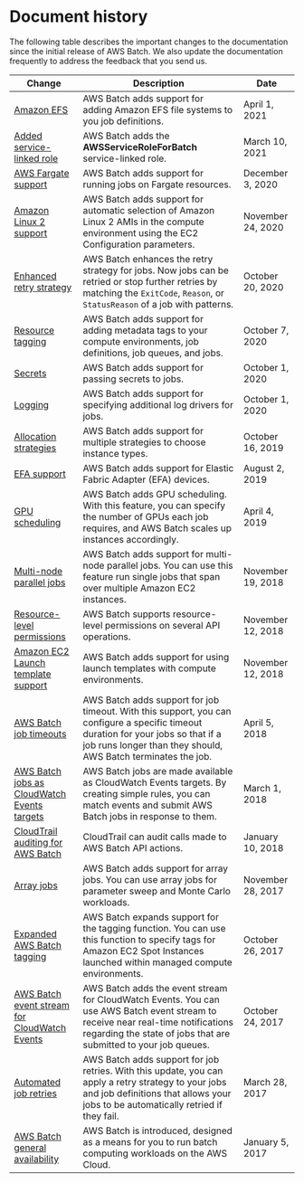 # Document history<a name="document_history"></a>

The following table describes the important changes to the documentation since the initial release of AWS Batch\. We also update the documentation frequently to address the feedback that you send us\.

| Change | Description | Date | 
| --- |--- |--- |
| [Amazon EFS](https://docs.aws.amazon.com/batch/latest/userguide/efs-volumes.html) | AWS Batch adds support for adding Amazon EFS file systems to you job definitions\. | April 1, 2021 | 
| [Added service\-linked role](https://docs.aws.amazon.com/batch/latest/userguide/using-service-linked-roles.html.html) | AWS Batch adds the **AWSServiceRoleForBatch** service\-linked role\. | March 10, 2021 | 
| [AWS Fargate support](https://docs.aws.amazon.com/batch/latest/userguide/fargate.html) | AWS Batch adds support for running jobs on Fargate resources\. | December 3, 2020 | 
| [Amazon Linux 2 support](https://docs.aws.amazon.com/batch/latest/userguide/compute_environment_parameters.html#compute_environment_resources_ec2configuration) | AWS Batch adds support for automatic selection of Amazon Linux 2 AMIs in the compute environment using the EC2 Configuration parameters\. | November 24, 2020 | 
| [Enhanced retry strategy](https://docs.aws.amazon.com/batch/latest/userguide/job_definition_parameters.html#retryStrategy) | AWS Batch enhances the retry strategy for jobs\. Now jobs can be retried or stop further retries by matching the `ExitCode`, `Reason`, or `StatusReason` of a job with patterns\. | October 20, 2020 | 
| [Resource tagging](https://docs.aws.amazon.com/batch/latest/userguide/using-tags.html) | AWS Batch adds support for adding metadata tags to your compute environments, job definitions, job queues, and jobs\. | October 7, 2020 | 
| [Secrets](https://docs.aws.amazon.com/batch/latest/userguide/specifying-sensitive-data.html) | AWS Batch adds support for passing secrets to jobs\. | October 1, 2020 | 
| [Logging](https://docs.aws.amazon.com/batch/latest/userguide/using_awslogs.html) | AWS Batch adds support for specifying additional log drivers for jobs\. | October 1, 2020 | 
| [Allocation strategies](https://docs.aws.amazon.com/batch/latest/userguide/allocation-strategies.html) | AWS Batch adds support for multiple strategies to choose instance types\. | October 16, 2019 | 
| [EFA support](https://docs.aws.amazon.com/batch/latest/userguide/efa.html) | AWS Batch adds support for Elastic Fabric Adapter \(EFA\) devices\. | August 2, 2019 | 
| [GPU scheduling](https://docs.aws.amazon.com/batch/latest/userguide/gpu-jobs.html) | AWS Batch adds GPU scheduling\. With this feature, you can specify the number of GPUs each job requires, and AWS Batch scales up instances accordingly\. | April 4, 2019 | 
| [Multi\-node parallel jobs](https://docs.aws.amazon.com/batch/latest/userguide/multi-node-parallel-jobs.html) | AWS Batch adds support for multi\-node parallel jobs\. You can use this feature run single jobs that span over multiple Amazon EC2 instances\. | November 19, 2018 | 
| [Resource\-level permissions](https://docs.aws.amazon.com/batch/latest/userguide/batch-supported-iam-actions-resources.html) | AWS Batch supports resource\-level permissions on several API operations\. | November 12, 2018 | 
| [Amazon EC2 Launch template support](https://docs.aws.amazon.com/batch/latest/userguide/launch-templates.html) | AWS Batch adds support for using launch templates with compute environments\. | November 12, 2018 | 
| [AWS Batch job timeouts](https://docs.aws.amazon.com/batch/latest/userguide/job_timeouts.html) | AWS Batch adds support for job timeout\. With this support, you can configure a specific timeout duration for your jobs so that if a job runs longer than they should, AWS Batch terminates the job\. | April 5, 2018 | 
| [AWS Batch jobs as CloudWatch Events targets](https://docs.aws.amazon.com/batch/latest/userguide/batch-cwe-target.html) | AWS Batch jobs are made available as CloudWatch Events targets\. By creating simple rules, you can match events and submit AWS Batch jobs in response to them\. | March 1, 2018 | 
| [CloudTrail auditing for AWS Batch](https://docs.aws.amazon.com/batch/latest/userguide/logging-using-cloudtrail.html) | CloudTrail can audit calls made to AWS Batch API actions\. | January 10, 2018 | 
| [Array jobs](https://docs.aws.amazon.com/batch/latest/userguide/array_jobs.html) | AWS Batch adds support for array jobs\. You can use array jobs for parameter sweep and Monte Carlo workloads\. | November 28, 2017 | 
| [Expanded AWS Batch tagging](https://docs.aws.amazon.com/batch/latest/userguide/create-compute-environment.html) | AWS Batch expands support for the tagging function\. You can use this function to specify tags for Amazon EC2 Spot Instances launched within managed compute environments\. | October 26, 2017 | 
| [AWS Batch event stream for CloudWatch Events](https://docs.aws.amazon.com/batch/latest/userguide/cloudwatch_event_stream.html) | AWS Batch adds the event stream for CloudWatch Events\. You can use AWS Batch event stream to receive near real\-time notifications regarding the state of jobs that are submitted to your job queues\. | October 24, 2017 | 
| [Automated job retries](https://docs.aws.amazon.com/batch/latest/userguide/job_retries.html) | AWS Batch adds support for job retries\. With this update, you can apply a retry strategy to your jobs and job definitions that allows your jobs to be automatically retried if they fail\. | March 28, 2017 | 
| [AWS Batch general availability](#document_history) | AWS Batch is introduced, designed as a means for you to run batch computing workloads on the AWS Cloud\. | January 5, 2017 | 